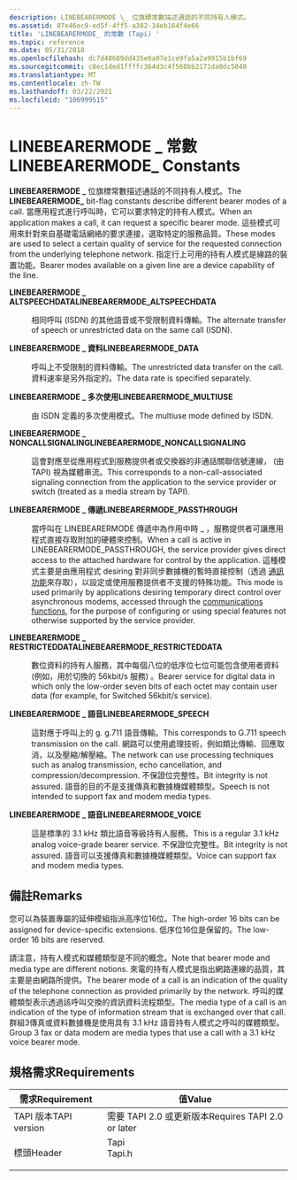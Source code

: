 ```yaml
---
description: LINEBEARERMODE \_ 位旗標常數描述通話的不同持有人模式。
ms.assetid: 87e46ec9-ed5f-4ff5-a382-34eb164f4e66
title: 'LINEBEARERMODE_ 的常數 (Tapi) '
ms.topic: reference
ms.date: 05/31/2018
ms.openlocfilehash: dc7d48689dd435e0a07e1ce9fa5a2a9915b1bf69
ms.sourcegitcommit: c8ec1ded1ffffc364d3c4f560bb2171da0dc5040
ms.translationtype: MT
ms.contentlocale: zh-TW
ms.lasthandoff: 03/22/2021
ms.locfileid: "106999515"
---
```

# <a name="linebearermode_-constants"></a><span data-ttu-id="fec2e-103">LINEBEARERMODE \_ 常數</span><span class="sxs-lookup"><span data-stu-id="fec2e-103">LINEBEARERMODE\_ Constants</span></span>

<span data-ttu-id="fec2e-104">**LINEBEARERMODE \_** 位旗標常數描述通話的不同持有人模式。</span><span class="sxs-lookup"><span data-stu-id="fec2e-104">The **LINEBEARERMODE\_** bit-flag constants describe different bearer modes of a call.</span></span> <span data-ttu-id="fec2e-105">當應用程式進行呼叫時，它可以要求特定的持有人模式。</span><span class="sxs-lookup"><span data-stu-id="fec2e-105">When an application makes a call, it can request a specific bearer mode.</span></span> <span data-ttu-id="fec2e-106">這些模式可用來針對來自基礎電話網絡的要求連接，選取特定的服務品質。</span><span class="sxs-lookup"><span data-stu-id="fec2e-106">These modes are used to select a certain quality of service for the requested connection from the underlying telephone network.</span></span> <span data-ttu-id="fec2e-107">指定行上可用的持有人模式是線路的裝置功能。</span><span class="sxs-lookup"><span data-stu-id="fec2e-107">Bearer modes available on a given line are a device capability of the line.</span></span>

<dl> <dt>

<span data-ttu-id="fec2e-108"><span id="LINEBEARERMODE_ALTSPEECHDATA"></span><span id="linebearermode_altspeechdata"></span>**LINEBEARERMODE \_ ALTSPEECHDATA**</span><span class="sxs-lookup"><span data-stu-id="fec2e-108"><span id="LINEBEARERMODE_ALTSPEECHDATA"></span><span id="linebearermode_altspeechdata"></span>**LINEBEARERMODE\_ALTSPEECHDATA**</span></span>
</dt> <dd> <dl> <dt>



<span data-ttu-id="fec2e-109">相同呼叫 (ISDN) 的其他語音或不受限制資料傳輸。</span><span class="sxs-lookup"><span data-stu-id="fec2e-109">The alternate transfer of speech or unrestricted data on the same call (ISDN).</span></span>


</dt> </dl> </dd> <dt>

<span data-ttu-id="fec2e-110"><span id="LINEBEARERMODE_DATA"></span><span id="linebearermode_data"></span>**LINEBEARERMODE \_ 資料**</span><span class="sxs-lookup"><span data-stu-id="fec2e-110"><span id="LINEBEARERMODE_DATA"></span><span id="linebearermode_data"></span>**LINEBEARERMODE\_DATA**</span></span>
</dt> <dd> <dl> <dt>



<span data-ttu-id="fec2e-111">呼叫上不受限制的資料傳輸。</span><span class="sxs-lookup"><span data-stu-id="fec2e-111">The unrestricted data transfer on the call.</span></span> <span data-ttu-id="fec2e-112">資料速率是另外指定的。</span><span class="sxs-lookup"><span data-stu-id="fec2e-112">The data rate is specified separately.</span></span>


</dt> </dl> </dd> <dt>

<span data-ttu-id="fec2e-113"><span id="LINEBEARERMODE_MULTIUSE"></span><span id="linebearermode_multiuse"></span>**LINEBEARERMODE \_ 多次使用**</span><span class="sxs-lookup"><span data-stu-id="fec2e-113"><span id="LINEBEARERMODE_MULTIUSE"></span><span id="linebearermode_multiuse"></span>**LINEBEARERMODE\_MULTIUSE**</span></span>
</dt> <dd> <dl> <dt>



<span data-ttu-id="fec2e-114">由 ISDN 定義的多次使用模式。</span><span class="sxs-lookup"><span data-stu-id="fec2e-114">The multiuse mode defined by ISDN.</span></span>


</dt> </dl> </dd> <dt>

<span data-ttu-id="fec2e-115"><span id="LINEBEARERMODE_NONCALLSIGNALING"></span><span id="linebearermode_noncallsignaling"></span>**LINEBEARERMODE \_ NONCALLSIGNALING**</span><span class="sxs-lookup"><span data-stu-id="fec2e-115"><span id="LINEBEARERMODE_NONCALLSIGNALING"></span><span id="linebearermode_noncallsignaling"></span>**LINEBEARERMODE\_NONCALLSIGNALING**</span></span>
</dt> <dd> <dl> <dt>



<span data-ttu-id="fec2e-116">這會對應至從應用程式到服務提供者或交換器的非通話關聯信號連線， (由 TAPI) 視為媒體串流。</span><span class="sxs-lookup"><span data-stu-id="fec2e-116">This corresponds to a non-call-associated signaling connection from the application to the service provider or switch (treated as a media stream by TAPI).</span></span>


</dt> </dl> </dd> <dt>

<span data-ttu-id="fec2e-117"><span id="LINEBEARERMODE_PASSTHROUGH"></span><span id="linebearermode_passthrough"></span>**LINEBEARERMODE \_ 傳遞**</span><span class="sxs-lookup"><span data-stu-id="fec2e-117"><span id="LINEBEARERMODE_PASSTHROUGH"></span><span id="linebearermode_passthrough"></span>**LINEBEARERMODE\_PASSTHROUGH**</span></span>
</dt> <dd> <dl> <dt>



<span data-ttu-id="fec2e-118">當呼叫在 LINEBEARERMODE 傳遞中為作用中時 \_ ，服務提供者可讓應用程式直接存取附加的硬體來控制。</span><span class="sxs-lookup"><span data-stu-id="fec2e-118">When a call is active in LINEBEARERMODE\_PASSTHROUGH, the service provider gives direct access to the attached hardware for control by the application.</span></span> <span data-ttu-id="fec2e-119">這種模式主要是由應用程式 desiring 對非同步數據機的暫時直接控制（透過 [通訊功能](/windows/desktop/DevIO/communications-functions)來存取），以設定或使用服務提供者不支援的特殊功能。</span><span class="sxs-lookup"><span data-stu-id="fec2e-119">This mode is used primarily by applications desiring temporary direct control over asynchronous modems, accessed through the [communications functions](/windows/desktop/DevIO/communications-functions), for the purpose of configuring or using special features not otherwise supported by the service provider.</span></span>


</dt> </dl> </dd> <dt>

<span data-ttu-id="fec2e-120"><span id="LINEBEARERMODE_RESTRICTEDDATA"></span><span id="linebearermode_restricteddata"></span>**LINEBEARERMODE \_ RESTRICTEDDATA**</span><span class="sxs-lookup"><span data-stu-id="fec2e-120"><span id="LINEBEARERMODE_RESTRICTEDDATA"></span><span id="linebearermode_restricteddata"></span>**LINEBEARERMODE\_RESTRICTEDDATA**</span></span>
</dt> <dd> <dl> <dt>



<span data-ttu-id="fec2e-121">數位資料的持有人服務，其中每個八位的低序位七位可能包含使用者資料 (例如，用於切換的 56kbit/s 服務) 。</span><span class="sxs-lookup"><span data-stu-id="fec2e-121">Bearer service for digital data in which only the low-order seven bits of each octet may contain user data (for example, for Switched 56kbit/s service).</span></span>


</dt> </dl> </dd> <dt>

<span data-ttu-id="fec2e-122"><span id="LINEBEARERMODE_SPEECH"></span><span id="linebearermode_speech"></span>**LINEBEARERMODE \_ 語音**</span><span class="sxs-lookup"><span data-stu-id="fec2e-122"><span id="LINEBEARERMODE_SPEECH"></span><span id="linebearermode_speech"></span>**LINEBEARERMODE\_SPEECH**</span></span>
</dt> <dd> <dl> <dt>



<span data-ttu-id="fec2e-123">這對應于呼叫上的 g. g.711 語音傳輸。</span><span class="sxs-lookup"><span data-stu-id="fec2e-123">This corresponds to G.711 speech transmission on the call.</span></span> <span data-ttu-id="fec2e-124">網路可以使用處理技術，例如類比傳輸、回應取消，以及壓縮/解壓縮。</span><span class="sxs-lookup"><span data-stu-id="fec2e-124">The network can use processing techniques such as analog transmission, echo cancellation, and compression/decompression.</span></span> <span data-ttu-id="fec2e-125">不保證位完整性。</span><span class="sxs-lookup"><span data-stu-id="fec2e-125">Bit integrity is not assured.</span></span> <span data-ttu-id="fec2e-126">語音的目的不是支援傳真和數據機媒體類型。</span><span class="sxs-lookup"><span data-stu-id="fec2e-126">Speech is not intended to support fax and modem media types.</span></span>


</dt> </dl> </dd> <dt>

<span data-ttu-id="fec2e-127"><span id="LINEBEARERMODE_VOICE"></span><span id="linebearermode_voice"></span>**LINEBEARERMODE \_ 語音**</span><span class="sxs-lookup"><span data-stu-id="fec2e-127"><span id="LINEBEARERMODE_VOICE"></span><span id="linebearermode_voice"></span>**LINEBEARERMODE\_VOICE**</span></span>
</dt> <dd> <dl> <dt>



<span data-ttu-id="fec2e-128">這是標準的 3.1 kHz 類比語音等級持有人服務。</span><span class="sxs-lookup"><span data-stu-id="fec2e-128">This is a regular 3.1 kHz analog voice-grade bearer service.</span></span> <span data-ttu-id="fec2e-129">不保證位完整性。</span><span class="sxs-lookup"><span data-stu-id="fec2e-129">Bit integrity is not assured.</span></span> <span data-ttu-id="fec2e-130">語音可以支援傳真和數據機媒體類型。</span><span class="sxs-lookup"><span data-stu-id="fec2e-130">Voice can support fax and modem media types.</span></span>


</dt> </dl> </dd> </dl>

## <a name="remarks"></a><span data-ttu-id="fec2e-131">備註</span><span class="sxs-lookup"><span data-stu-id="fec2e-131">Remarks</span></span>

<span data-ttu-id="fec2e-132">您可以為裝置專屬的延伸模組指派高序位16位。</span><span class="sxs-lookup"><span data-stu-id="fec2e-132">The high-order 16 bits can be assigned for device-specific extensions.</span></span> <span data-ttu-id="fec2e-133">低序位16位是保留的。</span><span class="sxs-lookup"><span data-stu-id="fec2e-133">The low-order 16 bits are reserved.</span></span>

<span data-ttu-id="fec2e-134">請注意，持有人模式和媒體類型是不同的概念。</span><span class="sxs-lookup"><span data-stu-id="fec2e-134">Note that bearer mode and media type are different notions.</span></span> <span data-ttu-id="fec2e-135">來電的持有人模式是指出網路連線的品質，其主要是由網路所提供。</span><span class="sxs-lookup"><span data-stu-id="fec2e-135">The bearer mode of a call is an indication of the quality of the telephone connection as provided primarily by the network.</span></span> <span data-ttu-id="fec2e-136">呼叫的媒體類型表示透過該呼叫交換的資訊資料流程類型。</span><span class="sxs-lookup"><span data-stu-id="fec2e-136">The media type of a call is an indication of the type of information stream that is exchanged over that call.</span></span> <span data-ttu-id="fec2e-137">群組3傳真或資料數據機是使用具有 3.1 kHz 語音持有人模式之呼叫的媒體類型。</span><span class="sxs-lookup"><span data-stu-id="fec2e-137">Group 3 fax or data modem are media types that use a call with a 3.1 kHz voice bearer mode.</span></span>

## <a name="requirements"></a><span data-ttu-id="fec2e-138">規格需求</span><span class="sxs-lookup"><span data-stu-id="fec2e-138">Requirements</span></span>



| <span data-ttu-id="fec2e-139">需求</span><span class="sxs-lookup"><span data-stu-id="fec2e-139">Requirement</span></span> | <span data-ttu-id="fec2e-140">值</span><span class="sxs-lookup"><span data-stu-id="fec2e-140">Value</span></span> |
|-------------------------|-----------------------------------------------------------------------------------|
| <span data-ttu-id="fec2e-141">TAPI 版本</span><span class="sxs-lookup"><span data-stu-id="fec2e-141">TAPI version</span></span><br/> | <span data-ttu-id="fec2e-142">需要 TAPI 2.0 或更新版本</span><span class="sxs-lookup"><span data-stu-id="fec2e-142">Requires TAPI 2.0 or later</span></span><br/>                                             |
| <span data-ttu-id="fec2e-143">標頭</span><span class="sxs-lookup"><span data-stu-id="fec2e-143">Header</span></span><br/>       | <dl> <span data-ttu-id="fec2e-144"><dt>Tapi</dt></span><span class="sxs-lookup"><span data-stu-id="fec2e-144"><dt>Tapi.h</dt></span></span> </dl> |



 


